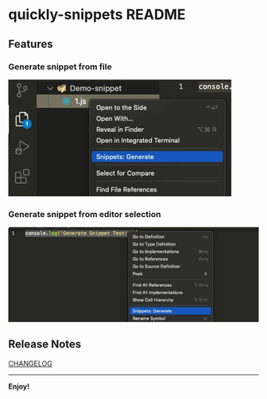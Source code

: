 # quickly-snippets README

## Features

### Generate snippet from file
![img](/media/20230303180308.jpg)
### Generate snippet from editor selection
![img](/media/20230303180806.jpg)


## Release Notes

[CHANGELOG](./CHANGELOG.md)

---

**Enjoy!**
